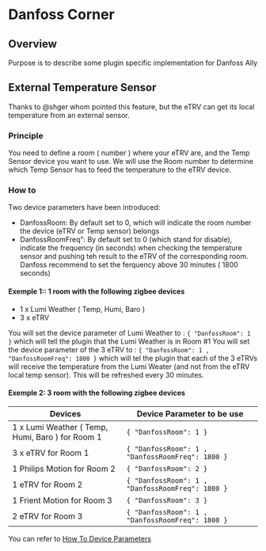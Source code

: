 
# Danfoss Corner

## Overview

Purpose is to describe some plugin specific implementation for Danfoss Ally

## External Temperature Sensor

Thanks to @shger whom pointed this feature, but the eTRV can get its local temperature from an external sensor.

### Principle

You need to define a room ( number ) where your eTRV are, and the Temp Sensor device you want to use.
We will use the Room number to determine which Temp Sensor has to feed the temperature to the eTRV device.

### How to

Two device parameters have been introduced:

* DanfossRoom: By default set to 0, which will indicate the room number the device (eTRV or Temp sensor) belongs
* DanfossRoomFreq": By default set to 0 (which stand for disable), indicate the frequency (in seconds) when checking the temperature sensor and pushing teh result to the eTRV of the corresponding room. Danfoss recommend to set the ferquency above 30 minutes ( 1800 seconds)

#### Exemple 1:: 1 room  with the following zigbee devices

* 1 x Lumi Weather ( Temp, Humi, Baro )
* 3 x eTRV

You will set the device parameter of Lumi Weather to :  `{ "DanfossRoom": 1 }` which will tell the plugin that the Lumi Weather is in Room #1
You will set the device parameter of the 3 eTRV to :  `{ "DanfossRoom": 1 , "DanfossRoomFreq": 1800 }` which will tel the plugin that each of the 3 eTRVs will receive the temperature from the Lumi Weater (and not from the eTRV local temp sensor). This will be refreshed every 30 minutes.

#### Exemple 2: 3 room  with the following zigbee devices

| Devices                                              | Device Parameter to be use                        |
| -------                                              | --------------------------                        |
| 1 x Lumi Weather ( Temp, Humi, Baro ) for Room 1     |  `{ "DanfossRoom": 1 }`                          |
| 3 x eTRV for Room 1                                  | `{ "DanfossRoom": 1 , "DanfossRoomFreq": 1800 }` |
| 1 Philips Motion for Room 2                          | `{ "DanfossRoom": 2 }`                           |
| 1 eTRV for Room 2                                    | `{ "DanfossRoom": 1 , "DanfossRoomFreq": 1800 }` |
| 1 Frient Motion for Room 3                           | `{ "DanfossRoom": 3 }`                           |
| 2 eTRV for Room 3                                    | `{ "DanfossRoom": 1 , "DanfossRoomFreq": 1800 }` |

You can refer to [How To Device Parameters](../HowTo_Device-parameters.md)
